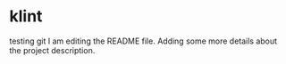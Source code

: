 # klint
testing git 
I am editing the README file. Adding some more details about the project description.
